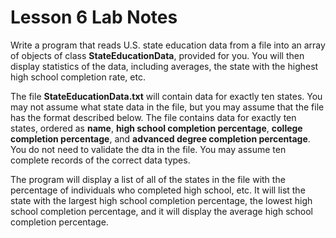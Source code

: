 # **Lesson 6 Lab Notes**

Write a program that reads U.S. state education data from a file into an array of objects of class **StateEducationData**, provided for you.
You will then display statistics of the data, including averages, the state with the highest high school completion rate, etc.

The file **StateEducationData.txt** will contain data for exactly ten states.
You may not assume what state data in the file, but you may assume that the file has the format described below.
The file contains data for exactly ten states, ordered as **name**, **high school completion percentage**, **college completion percentage**, and **advanced degree completion percentage**.
You do not need to validate the dta in the file. You may assume ten complete records of the correct data types.

The program will display a list of all of the states in the file with the percentage of individuals who completed high school, etc.
It will list the state with the largest high school completion percentage, the lowest high school completion percentage, and it will display the average high school completion percentage.
